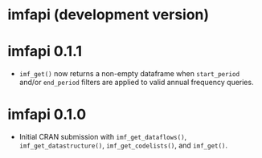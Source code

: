 # imfapi (development version)

# imfapi 0.1.1

* `imf_get()` now returns a non-empty dataframe when `start_period` and/or `end_period` filters are applied to valid annual frequency queries.

# imfapi 0.1.0

* Initial CRAN submission with `imf_get_dataflows()`, `imf_get_datastructure()`, `imf_get_codelists()`, and `imf_get()`.
